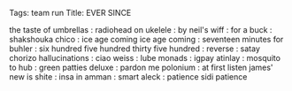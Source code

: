 Tags: team run
Title: EVER SINCE
  
the taste of umbrellas : radiohead on ukelele : by neil's wiff : for a buck : shakshouka chico : ice age coming ice age coming : seventeen minutes for buhler : six hundred five hundred thirty five hundred : reverse : satay chorizo hallucinations : ciao weiss : lube monads : igpay atinlay : mosquito to hub : green patties deluxe : pardon me polonium : at first listen james' new is shite : insa in amman : smart aleck : patience sidi patience